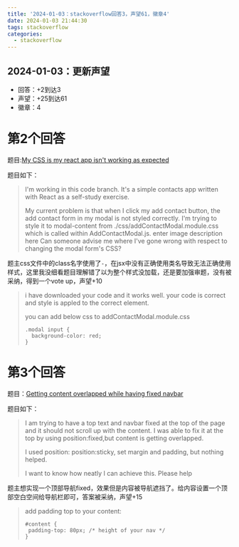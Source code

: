 ```yaml
---
title: '2024-01-03：stackoverflow回答3，声望61，徽章4'
date: 2024-01-03 21:44:30
tags: stackoverflow
categories:
  - stackoverflow
---
```


## 2024-01-03：更新声望


- 回答：+2到达3
- 声望：+25到达61
- 徽章：4


# 第2个回答

题目:[My CSS is my react app isn't working as expected](https://stackoverflow.com/q/77731089/22510112)

题目如下：
> I'm working in this code branch. It's a simple contacts app written with React as a self-study exercise.
>
> My current problem is that when I click my add contact button, the add contact form in my modal is not styled correctly.
> I'm trying to style it to modal-content from ./css/addContactModal.module.css which is called within AddContactModal.js. enter image description here Can someone advise me where I've gone wrong with respect to changing the modal form's CSS?
>

题主css文件中的class名字使用了`-`，在jsx中没有正确使用类名导致无法正确使用样式，这里我没细看题目理解错了以为整个样式没加载，还是要加强审题，没有被采纳，得到一个vote up，声望+10

> i have downloaded your code and it works well. your code is correct and style is appled to the correct element.
>
> you can add below css to addContactModal.module.css
> ```
> .modal input {
>   background-color: red;
> }
> ```

# 第3个回答

题目：[Getting content overlapped while having fixed navbar](https://stackoverflow.com/q/77749582/22510112)

题目如下：

> I am trying to have a top text and navbar fixed at the top of the page and it should not scroll up with the content. I was able to fix it at the top by using position:fixed,but content is getting overlapped.
>
> I used position: position:sticky, set margin and padding, but nothing helped.
>
> I want to know how neatly I can achieve this. Please help

题主想实现一个顶部导航fixed，效果但是内容被导航遮挡了。给内容设置一个顶部空白空间给导航栏即可，答案被采纳，声望+15

> add padding top to your content:
> ```
> #content {
>  padding-top: 80px; /* height of your nav */
> }
> ```